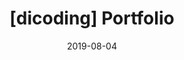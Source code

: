 ---
title:  "[dicoding] Portfolio"
date:   2019-08-04
demo_url: /assets/demos/dicoding-portfolio/
---